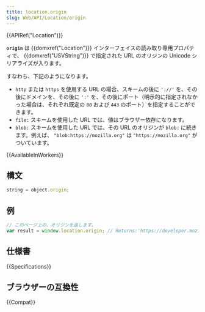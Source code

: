 ```yaml
---
title: location.origin
slug: Web/API/Location/origin
---
```

{{APIRef("Location")}}

**`origin`** は {{domxref("Location")}} インターフェイスの読み取り専用プロパティで、 {{domxref("USVString")}} で指定された URL のオリジンの Unicode シリアライズが入ります。

すなわち、下記のようになります。

- `http` または `https` を使用する URL の場合、スキームの後に `'://'` を、その後にドメインを、その後に `':'` を、その後にポート（明示的に指定されなかった場合は、それぞれ既定の `80` および `443` のポート）を指定することができます。
- `file:` スキームを使用した URL では、値はブラウザー依存になります。
- `blob:` スキームを使用した URL では、その URL のオリジンが `blob:` に続きます。例えば、 `"blob:https://mozilla.org"` は `"https://mozilla.org"` がついています。

{{AvailableInWorkers}}

## 構文

```js
string = object.origin;
```

## 例

```js
// このページ上の、オリジンを返します。
var result = window.location.origin; // Returns:'https://developer.mozilla.org'
```

## 仕様書

{{Specifications}}

## ブラウザーの互換性

{{Compat}}
